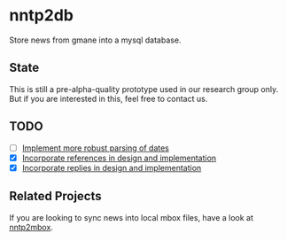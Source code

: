 # nntp2db
Store news from gmane into a mysql database.

## State
This is still a pre-alpha-quality prototype used in our research group only.  
But if you are interested in this, feel free to contact us.

## TODO
- [ ] [Implement more robust parsing of dates](/../../issues/3)
- [x] [Incorporate references in design and implementation](/../../issues/1)
- [x] [Incorporate replies in design and implementation](/../../issues/2)

## Related Projects
If you are looking to sync news into local mbox files, have a look at
[nntp2mbox](https://github.com/xai/nntp2mbox).
